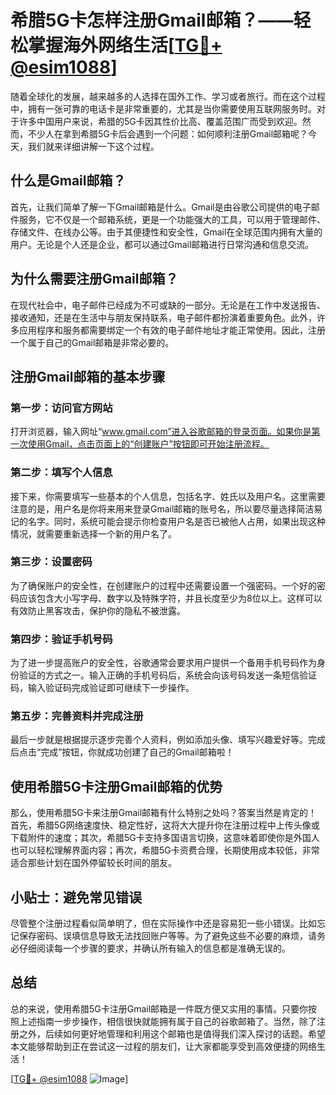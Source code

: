 # 希腊5G卡怎样注册Gmail邮箱？——轻松掌握海外网络生活[[TG💪+ @esim1088](https://t.me/s/esim1088)]

随着全球化的发展，越来越多的人选择在国外工作、学习或者旅行。而在这个过程中，拥有一张可靠的电话卡是非常重要的，尤其是当你需要使用互联网服务时。对于许多中国用户来说，希腊的5G卡因其性价比高、覆盖范围广而受到欢迎。然而，不少人在拿到希腊5G卡后会遇到一个问题：如何顺利注册Gmail邮箱呢？今天，我们就来详细讲解一下这个过程。

## 什么是Gmail邮箱？

首先，让我们简单了解一下Gmail邮箱是什么。Gmail是由谷歌公司提供的电子邮件服务，它不仅是一个邮箱系统，更是一个功能强大的工具，可以用于管理邮件、存储文件、在线办公等。由于其便捷性和安全性，Gmail在全球范围内拥有大量的用户。无论是个人还是企业，都可以通过Gmail邮箱进行日常沟通和信息交流。

## 为什么需要注册Gmail邮箱？

在现代社会中，电子邮件已经成为不可或缺的一部分。无论是在工作中发送报告、接收通知，还是在生活中与朋友保持联系，电子邮件都扮演着重要角色。此外，许多应用程序和服务都需要绑定一个有效的电子邮件地址才能正常使用。因此，注册一个属于自己的Gmail邮箱是非常必要的。

## 注册Gmail邮箱的基本步骤

### 第一步：访问官方网站

打开浏览器，输入网址“www.gmail.com”进入谷歌邮箱的登录页面。如果你是第一次使用Gmail，点击页面上的“创建账户”按钮即可开始注册流程。

### 第二步：填写个人信息

接下来，你需要填写一些基本的个人信息，包括名字、姓氏以及用户名。这里需要注意的是，用户名是你将来用来登录Gmail邮箱的账号名，所以要尽量选择简洁易记的名字。同时，系统可能会提示你检查用户名是否已被他人占用，如果出现这种情况，就需要重新选择一个新的用户名了。

### 第三步：设置密码

为了确保账户的安全性，在创建账户的过程中还需要设置一个强密码。一个好的密码应该包含大小写字母、数字以及特殊字符，并且长度至少为8位以上。这样可以有效防止黑客攻击，保护你的隐私不被泄露。

### 第四步：验证手机号码

为了进一步提高账户的安全性，谷歌通常会要求用户提供一个备用手机号码作为身份验证的方式之一。输入正确的手机号码后，系统会向该号码发送一条短信验证码，输入验证码完成验证即可继续下一步操作。

### 第五步：完善资料并完成注册

最后一步就是根据提示逐步完善个人资料，例如添加头像、填写兴趣爱好等。完成后点击“完成”按钮，你就成功创建了自己的Gmail邮箱啦！

## 使用希腊5G卡注册Gmail邮箱的优势

那么，使用希腊5G卡来注册Gmail邮箱有什么特别之处吗？答案当然是肯定的！首先，希腊5G网络速度快、稳定性好，这将大大提升你在注册过程中上传头像或下载附件的速度；其次，希腊5G卡支持多国语言切换，这意味着即使你是外国人也可以轻松理解界面内容；再次，希腊5G卡资费合理，长期使用成本较低，非常适合那些计划在国外停留较长时间的朋友。

## 小贴士：避免常见错误

尽管整个注册过程看似简单明了，但在实际操作中还是容易犯一些小错误。比如忘记保存密码、误填信息导致无法找回账户等等。为了避免这些不必要的麻烦，请务必仔细阅读每一个步骤的要求，并确认所有输入的信息都是准确无误的。

## 总结

总的来说，使用希腊5G卡注册Gmail邮箱是一件既方便又实用的事情。只要你按照上述指南一步步操作，相信很快就能拥有属于自己的谷歌邮箱了。当然，除了注册之外，后续如何更好地管理和利用这个邮箱也是值得我们深入探讨的话题。希望本文能够帮助到正在尝试这一过程的朋友们，让大家都能享受到高效便捷的网络生活！

[[TG💪+ @esim1088](https://t.me/s/esim1088) ![Image](https://i.postimg.cc/4NQfJmqS/Snipaste-2025-05-13-00-14-12.png)]